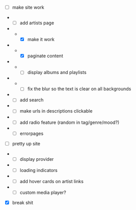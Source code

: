- [ ] make site work
- - [ ] add artists page
- - - [x] make it work
- - - [x] paginate content
- - - [ ] display albums and playlists
- - - [ ] fix the blur so the text is clear on all backgrounds
- - [ ] add search
- - [ ] make urls in descriptions clickable
- - [ ] add radio feature (random in tag/genre/mood?)
- - [ ] errorpages
- [ ] pretty up site
- - [ ] display provider
- - [ ] loading indicators
- - [ ] add hover cards on artist links
- - [ ] custom media player?
- [x] break shit